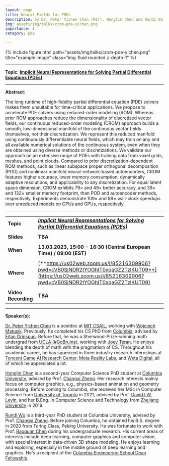 ```yaml
---
layout: page
title: Neural Fields for PDEs
description: by Dr. Peter Yichen Chen (MIT), Honglin Chen and Rundi Wu (Columbia).
img: assets/img/talks/crom-pde-yichen.png
importance: 1
category: pde

---
```




<div class="row">
    <div class="col-sm mt-3 mt-md-0">
        {% include figure.html path="assets/img/talks/crom-pde-yichen.png" title="example image" class="img-fluid rounded z-depth-1" %}
    </div>
</div>
<hr>

**Topic**:  [**Implicit Neural Representations for Solving Partial Differential Equations (PDEs)**](https://arxiv.org/abs/2210.00124)



<hr>

**Abstract:**  

 The long runtime of high-fidelity partial differential equation (PDE) solvers makes them unsuitable for time-critical applications. We propose to accelerate PDE solvers using reduced-order modeling (ROM). Whereas prior ROM approaches reduce the dimensionality of discretized vector fields, our continuous reduced-order modeling (CROM) approach builds a smooth, low-dimensional manifold of the continuous vector fields themselves, not their discretization. We represent this reduced manifold using continuously differentiable neural fields, which may train on any and all available numerical solutions of the continuous system, even when they are obtained using diverse methods or discretizations. We validate our approach on an extensive range of PDEs with training data from voxel grids, meshes, and point clouds. Compared to prior discretization-dependent ROM methods, such as linear subspace proper orthogonal decomposition (POD) and nonlinear manifold neural-network-based autoencoders, CROM features higher accuracy, lower memory consumption, dynamically adaptive resolutions, and applicability to any discretization. For equal latent space dimension, CROM exhibits 79× and 49× better accuracy, and 39× and 132× smaller memory footprint, than POD and autoencoder methods, respectively. Experiments demonstrate 109× and 89× wall-clock speedups over unreduced models on CPUs and GPUs, respectively.

<hr>


|                     |                                                              |
| ------------------- | ------------------------------------------------------------ |
| **Topic**           | [***Implicit Neural Representations for Solving Partial Differential Equations (PDEs)***](https://arxiv.org/abs/2210.00124) |
|                     |                                                              |
| **Slides**          | **TBA**                                                      |
|                     |                                                              |
| **When**            | **13.03.2023, 15:00 - 16:30 (Central European Time) / 09:00 (EST)** |
|                     |                                                              |
| **Where**           | [**https://us02web.zoom.us/j/85216309906?pwd=cVB0SjNDR2tYOGhIT0xqaGZ2TzlKUT09**](https://us02web.zoom.us/j/85216309906?pwd=cVB0SjNDR2tYOGhIT0xqaGZ2TzlKUT09) |
|                     |                                                              |
| **Video Recording** | **TBA**                                                      |


<hr>

**Speaker(s):**

[Dr. Peter Yichen Chen](https://peterchencyc.com) is a postdoc at [MIT CSAIL](https://www.csail.mit.edu/), working with [Wojciech Matusik](https://cdfg.mit.edu/wojciech). Previously, he completed his CS PhD from [Columbia](https://www.columbia.edu/), advised by [Eitan Grinspun](https://www.dgp.toronto.edu/~eitan/). Before that, he was a Sherwood-Prize-winning math undergrad from [UCLA (#GoBruins)](https://www.ucla.edu/), working with [Joey Teran](http://www.math.ucla.edu/~jteran/). He enjoys blending the depth of math with the pragmatism of CS. Throughout his academic career, he has squeezed in three industry research internships at [Tencent Game AI Research Center](https://careers.tencent.com/en-us/home.html), [Meta Reality Labs](https://research.fb.com/category/augmented-reality-virtual-reality/), and [Weta Digital](https://www.wetafx.co.nz/), all of which he appreciated a lot.

[Honglin Chen](https://www.cs.columbia.edu/~honglinchen) is a second-year Computer Science PhD student at [Columbia University](https://www.columbia.edu/), advised by Prof. [Changxi Zheng](http://www.cs.columbia.edu/~cxz/). Her research interests mainly focus on computer graphics, e.g., physics-based animation and geometry processing. Before coming to Columbia, she received her MSc in Computer Science from [University of Toronto](https://www.utoronto.ca/) in 2021, advised by Prof. [David I.W. Levin](https://www.cs.toronto.edu/~diwlevin/), and her B.Eng. in Computer Science and Technology from [Zhejiang University](http://www.zju.edu.cn/english/) in 2019.

[Rundi Wu](https://chriswu1997.github.io) is a third-year PhD student at Columbia University, advised by Prof. [Changxi Zheng](http://www.cs.columbia.edu/~cxz/index.htm). Before joining Columbia, he obtained his B.S. degree in 2020 from Turing Class, Peking University. He was fortunate to work with Prof. [Baoquan Chen](http://cfcs.pku.edu.cn/baoquan/) during his undergraduate research. His current areas of interests include deep learning, computer graphics and computer vision, with special interest in data-driven 3D shape modeling. He enjoys learning and exploring, especially in the middle ground of deep learning and graphics. He's a recipient of the [Columbia Engineering School Dean Fellowship](https://www.cs.columbia.edu/2020/students-with-fellowships-2020/).
